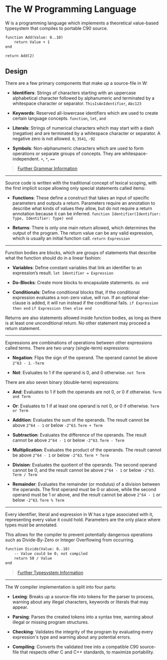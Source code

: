 # The W Programming Language
W is a programming language which implements a theoretical value-based typesystem that compiles to portable C90 source.

```txt
function Add(Value: 0..10)
	return Value + 1
end

return Add(2)
```

## Design
There are a few primary components that make up a source-file in W:

* **Identifiers**: Strings of characters starting with an uppercase alphabetical character followed by alphanumeric and terminated by a whitespace character or separator.
`ThisIsAnIdentifier`, `Abc123`

* **Keywords**: Reserved all-lowercase identifiers which are used to create certain language concepts.
`function`, `let`, `and`

* **Literals**: Strings of numerical characters which may start with a dash (negative) and are terminated by a whitespace character or separator. A negative zero is not allowed.
`0`, `3541`, `-92`

* **Symbols**: Non-alphanumeric characters which are used to form operations or separate groups of concepts. They are whitespace-independent.
`+`, `*`, `==`

> [Further Grammar Information](https://github.com/WalkerTrott/W-Lang/blob/main/Grammar.md)

***

Source code is written with the traditional concept of lexical scoping, with the first implicit scope allowing only special statements called items:

* **Functions**: These define a construct that takes an input of specific parameters and outputs a return. Parameters require an annotation to describe what kinds of values they allow, but do not require a return annotation because it can be inferred.
`function Identifier(Identifier: Type, Identifier: Type) end`

* **Returns**: There is only one main return allowed, which determines the output of the program. The return value can be any valid expression, which is usually an initial function call.
`return Expression`

***

Function bodies are blocks, which are groups of statements that describe what the function should do in a linear fashion:

* **Variables**: Define constant variables that link an identifier to an expression’s result.
`let Identifier = Expression`

* **Do-Blocks**: Create more blocks to encapsulate statements.
`do end`

* **Conditionals**: Define conditional blocks that, if the conditional expression evaluates a non-zero value, will run. If an optional else-clause is added, it will run instead if the conditional fails.
`if Expression then end`
`if Expression then else end`

Returns are also statements allowed inside function bodies, as long as there is at least one unconditional return. No other statement may proceed a return statement.

***

Expressions are combinations of operations between other expressions called terms. There are two unary (single-term) expressions:

* **Negation**: Flips the sign of the operand. The operand cannot be above `2^63 - 1`.
`-Term`

* **Not**: Evaluates to 1 if the operand is 0, and 0 otherwise.
`not Term`

There are also seven binary (double-term) expressions:

* **And**: Evaluates to 1 if both the operands are not 0, or 0 if otherwise.
`Term and Term`

* **Or**: Evaluates to 1 if at least one operand is not 0, or 0 if otherwise.
`Term or Term`

* **Addition**: Evaluates the sum of the operands. The result cannot be above `2^64 - 1` or below `-2^63`.
`Term + Term`

* **Subtraction**: Evaluates the difference of the operands. The result cannot be above `2^64 - 1` or below `-2^63`.
`Term - Term`

* **Multiplication**: Evaluates the product of the operands. The result cannot be above `2^64 - 1` or below `-2^63`.
`Term * Term`

* **Division**: Evaluates the quotient of the operands. The second operand cannot be 0, and the result cannot be above `2^64 - 1` or below `-2^63`.
`Term / Term`

* **Remainder**: Evaluates the remainder (or modulus) of a division between the operands. The first operand must be 0 or above, while the second operand must be 1 or above, and the result cannot be above `2^64 - 1` or below `-2^63`.
`Term % Term`

***

Every identifier, literal and expression in W has a type associated with it, representing every value it could hold. Parameters are the only place where types must be annotated.

This allows for the compiler to prevent potentially dangerous operations such as Divide-By-Zero or Integer Overflowing from occurring.

```txt
function Divide(Value: 0..10)
	-- Value could be 0; not compiled
	return 50 / Value
end
```

> [Further Typesystem Information](https://github.com/WalkerTrott/W-Lang/blob/main/Typesystem.md)

****

The W compiler implementation is split into four parts:

* **Lexing**: Breaks up a source-file into tokens for the parser to process, warning about any illegal characters, keywords or literals that may appear.

* **Parsing**: Parses the created tokens into a syntax tree, warning about illegal or missing program structures.

* **Checking**: Validates the integrity of the program by evaluating every expression's type and warning about any potential errors.

* **Compiling**: Converts the validated tree into a compatible C90 source-file that respects other C and C++ standards, to maximize portability.
